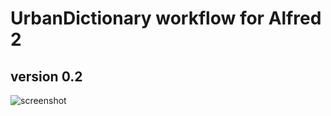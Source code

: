 UrbanDictionary workflow for Alfred 2
=================================================
version 0.2
-------------------------------------------------
![screenshot](https://raw.github.com/danylokostyshyn/urbandictionary-alfred-workflow/master/ud-afred-scr.png)